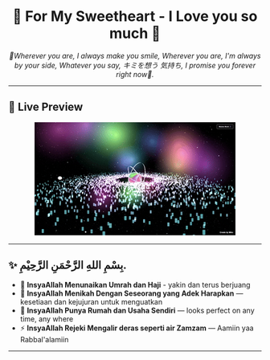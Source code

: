 
<!-- Banner -->
<p align="center">
</p>

<h1 align="center">🌌 For My Sweetheart - I Love you so much 💫</h1>
<p align="center">
  <i>🌹Wherever you are, I always make you smile, Wherever you are, I'm always by your side, Whatever you say, キミを想う 気持ち, I promise you forever right now🌹.</i>
</p>


---


## 🚀 Live Preview
<p align="center">
   <img alt="image" src="gif.gif"/>
</p>

</p>

---

## ✨ بِسْمِ اللهِ الرَّحْمَنِ الرَّحِيْمِ.
- 🌠 **InsyaAllah Menunaikan Umrah dan Haji** - yakin dan terus berjuang  
- 💖 **InsyaAllah Menikah Dengan Seseorang yang Adek Harapkan** — kesetiaan dan kejujuran untuk menguatkan  
- 📱 **InsyaAllah Punya Rumah dan Usaha Sendiri** — looks perfect on any time, any where  
- ⚡ **InsyaAllah Rejeki Mengalir deras seperti air Zamzam** — Aamiin yaa Rabbal'alamiin  

---





